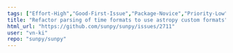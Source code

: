 ```yaml
---
tags: ["Effort-High","Good-First-Issue","Package-Novice","Priority-Low","Refactoring","astronomy","astropy","hacktoberfest","python","solar","solar-physics","sun","sunpy","time"]
title: "Refactor parsing of time formats to use astropy custom formats"
html_url: "https://github.com/sunpy/sunpy/issues/2711"
user: "vn-ki"
repo: "sunpy/sunpy"
---
```


